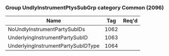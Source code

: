 ### Group UndlyInstrumentPtysSubGrp category Common (2096)

| Name                               | Tag  | Req'd |
|------------------------------------|------|----------|
| NoUndlyInstrumentPartySubIDs       | 1062 |       |
| UnderlyingInstrumentPartySubID     | 1063 |       |
| UnderlyingInstrumentPartySubIDType | 1064 |       |

